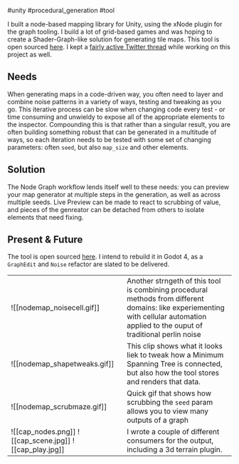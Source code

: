 #unity #procedural_generation #tool

I built a node-based mapping library for Unity, using the xNode plugin for the graph tooling.  I build a lot of grid-based games and was hoping to create a Shader-Graph-like solution for generating tile maps.  This tool is open sourced  [here](https://github.com/KPDwyer/rlbits-mapping).   I kept a [fairly active Twitter thread](https://twitter.com/_KPDwyer/status/1204466766530957314) while working on this project as well.

## Needs
When generating maps in a code-driven way, you often need to layer and combine noise patterns in a variety of ways, testing and tweaking as you go.  This iterative process can be slow when changing code every test - or time consuming and unwieldy to expose all of the appropriate elements to the inspector.  Compounding this is that rather than a singular result, you are often building something robust that can be generated in a multitude of ways, so each iteration needs to be tested with some set of changing parameters: often `seed`, but also `map_size` and other elements.

## Solution
The Node Graph workflow lends itself well to these needs: you can preview your map generator at multiple steps in the generation, as well as across multiple seeds.  Live Preview can be made to react to scrubbing of value, and pieces of the genreator can be detached from others to isolate elements that need fixing.

## Present & Future
The tool is open sourced [here](https://github.com/KPDwyer/rlbits-mapping).  I intend to rebuild it in Godot 4, as a `GraphEdit` and `Noise` refactor are slated to be delivered.

|                                                         |                                                                                                                                                                                     |
| ------------------------------------------------------- | ----------------------------------------------------------------------------------------------------------------------------------------------------------------------------------- |
| ![[nodemap_noisecell.gif]]                              | Another strngeth of this tool is combining procedural methods from different domains: like experiementing with cellular automation applied to the ouput of traditional perlin noise |
| ![[nodemap_shapetweaks.gif]]                            | This clip shows what it looks liek to tweak how a Minimum Spanning Tree is connected, but also how the tool stores and renders that data.                                           |
| ![[nodemap_scrubmaze.gif]]                              | Quick gif that shows how scrubbing the `seed` param allows you to view many outputs of a graph                                                                                      |
| ![[cap_nodes.png]] ![[cap_scene.jpg]] ![[cap_play.jpg]] | I wrote a couple of different consumers for the output, including a 3d terrain plugin.                                                                                                                                                                                    |
